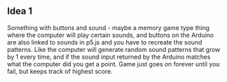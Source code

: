 ## Idea 1

Something with buttons and sound - maybe a memory game type thing where the computer will play certain sounds, and buttons on the Arduino are also linked to sounds in p5.js and you have to recreate the sound patterns. Like the computer will generate random sound patterns that grow by 1 every time, and if the sound input returned by the Arduino matches what the computer did you get a point. Game just goes on forever until you fail, but keeps track of highest score.

